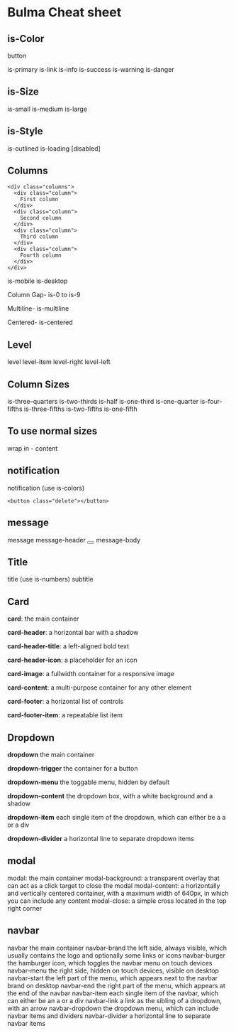 # Bulma Cheat sheet

## is-Color

button

is-primary
is-link
is-info
is-success
is-warning
is-danger

## is-Size

is-small
is-medium
is-large

## is-Style

is-outlined
is-loading
[disabled]

## Columns

    <div class="columns">
      <div class="column">
        First column
      </div>
      <div class="column">
        Second column
      </div>
      <div class="column">
        Third column
      </div>
      <div class="column">
        Fourth column
      </div>
    </div>

is-mobile
is-desktop

Column Gap-
is-0 to is-9

Multiline-
is-multiline

Centered- 
is-centered

## Level

level
level-item
level-right
level-left


## Column Sizes

is-three-quarters
is-two-thirds
is-half
is-one-third
is-one-quarter
is-four-fifths
is-three-fifths
is-two-fifths
is-one-fifth

## To use normal sizes

wrap in - 
content

## notification

notification (use is-colors)

    <button class="delete"></button>

## message

message
message-header
    <button class="delete"></button>
message-body


## Title

title (use is-numbers)
subtitle

## Card

**card**: the main container

**card-header**: a horizontal bar with a shadow

**card-header-title**: a left-aligned bold text

**card-header-icon**: a placeholder for an icon

**card-image**: a fullwidth container for a responsive image

**card-content**: a multi-purpose container for any other element

**card-footer**: a horizontal list of controls

**card-footer-item**: a repeatable list item

## Dropdown

**dropdown** the main container

**dropdown-trigger** the container for a button

**dropdown-menu** the toggable menu, hidden by default

**dropdown-content** the dropdown box, with a white background and a shadow

**dropdown-item** each single item of the dropdown, which can either be a a or a div

**dropdown-divider** a horizontal line to separate dropdown items

## modal

modal: the main container
modal-background: a transparent overlay that can act as a click target to close the modal
modal-content: a horizontally and vertically centered container, with a maximum width of 640px, in which you can include any content
modal-close: a simple cross located in the top right corner

## navbar

navbar the main container
navbar-brand the left side, always visible, which usually contains the logo and optionally some links or icons
navbar-burger the hamburger icon, which toggles the navbar menu on touch devices
navbar-menu the right side, hidden on touch devices, visible on desktop
navbar-start the left part of the menu, which appears next to the navbar brand on desktop
navbar-end the right part of the menu, which appears at the end of the navbar
navbar-item each single item of the navbar, which can either be an a or a div
navbar-link a link as the sibling of a dropdown, with an arrow
navbar-dropdown the dropdown menu, which can include navbar items and dividers
navbar-divider a horizontal line to separate navbar items